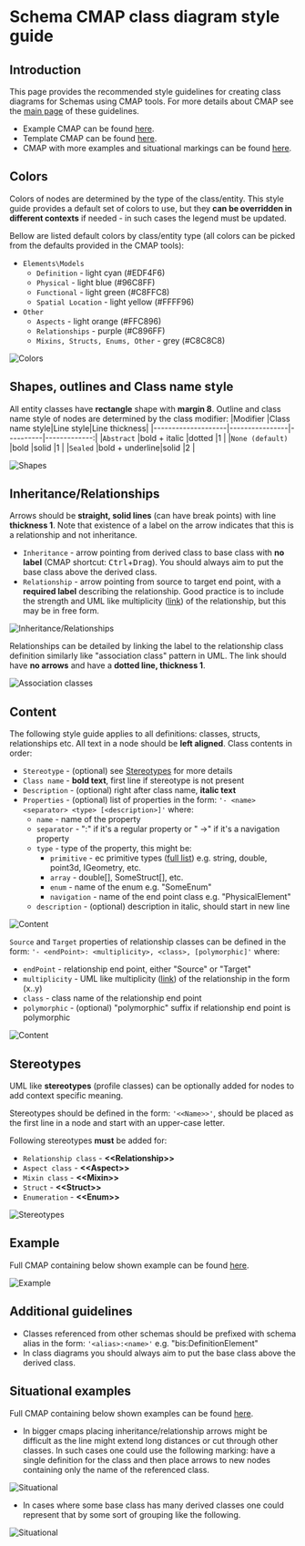 # **Schema CMAP class diagram style guide**

## **Introduction**
This page provides the recommended style guidelines for creating class diagrams for Schemas using CMAP tools. For more details about CMAP see the [main page](.\schema-cmap-style-guide) of these guidelines.

- Example CMAP can be found [here](.\cmap-example\example-class.cmap).
- Template CMAP can be found [here](.\cmap-example\template-class.cmap).
- CMAP with more examples and situational markings can be found [here](.\cmap-example\situational-markings.cmap).

## **Colors**
Colors of nodes are determined by the type of the class/entity. This style guide provides a default set of colors to use, but they **can be overridden in different contexts** if needed - in such cases the legend must be updated.

Bellow are listed default colors by class/entity type (all colors can be picked from the defaults provided in the CMAP tools):
- `Elements\Models`
  - `Definition` - light cyan (#EDF4F6)
  - `Physical` - light blue (#96C8FF)
  - `Functional` - light green (#C8FFC8)
  - `Spatial Location` - light yellow (#FFFF96)
- `Other`
  - `Aspects` - light orange (#FFC896)
  - `Relationships` - purple (#C896FF)
  - `Mixins, Structs, Enums, Other` - grey (#C8C8C8)

![Colors](.\cmap-example\media\class\colors.png)

## **Shapes, outlines and Class name style**
All entity classes have **rectangle** shape with **margin 8**.
Outline and class name style of nodes are determined by the class modifier:
|Modifier            |Class name style|Line style|Line thickness|
|--------------------|----------------|----------|-------------:|
|`Abstract`          |bold + italic   |dotted    |1             |
|`None (default)`    |bold            |solid     |1             |
|`Sealed`            |bold + underline|solid     |2             |

![Shapes](.\cmap-example\media\class\shapes.png)

## **Inheritance/Relationships**
Arrows should be **straight, solid lines** (can have break points) with line **thickness 1**. Note that existence of a label on the arrow indicates that this is a relationship and not inheritance.
- `Inheritance` - arrow pointing from derived class to base class with **no label** (CMAP shortcut: <kbd>Ctrl</kbd>+<kbd>Drag</kbd>). You should always aim to put the base class above the derived class.
- `Relationship` - arrow pointing from source to target end point, with a **required label** describing the relationship. Good practice is to include the strength and UML like multiplicity ([link](https://www.uml-diagrams.org/multiplicity.html)) of the relationship, but this may be in free form.

![Inheritance/Relationships](.\cmap-example\media\class\relationships.png)

Relationships can be detailed by linking the label to the relationship class definition similarly like "association class" pattern in UML. The link should have **no arrows** and have a **dotted line, thickness 1**.

![Association classes](.\cmap-example\media\class\relationships-details.png)

## **Content**
The following style guide applies to all definitions: classes, structs, relationships etc. All text in a node should be **left aligned**.
Class contents in order:
- `Stereotype` - (optional) see [Stereotypes](#stereotypes) for more details
- `Class name` - **bold text**, first line if stereotype is not present
- `Description` - (optional) right after class name, **italic text**
- `Properties` - (optional) list of properties in the form: `'- <name><separator> <type> [<description>]'` where:
  - `name` - name of the property
  - `separator` - ":" if it's a regular property or " ->" if it's a navigation property
  - `type` - type of the property, this might be:
    - `primitive` - ec primitive types ([full list](https://imodeljs.github.io/iModelJs-docs-output/bis/ec/primitive-types/)) e.g. string, double, point3d, IGeometry, etc.
    - `array` - double[], SomeStruct[], etc.
    - `enum` - name of the enum e.g. "SomeEnum"
    - `navigation` - name of the end point class e.g. "PhysicalElement"
  - `description` - (optional) description in italic, should start in new line

![Content](.\cmap-example\media\class\content-elements.png)

`Source` and `Target` properties of relationship classes can be defined in the form: `'- <endPoint>: <multiplicity>, <class>, [polymorphic]'` where:
- `endPoint` - relationship end point, either "Source" or "Target"
- `multiplicity` - UML like multiplicity ([link](https://www.uml-diagrams.org/multiplicity.html)) of the relationship in the form (x..y)
- `class` - class name of the relationship end point
- `polymorphic` - (optional) "polymorphic" suffix if relationship end point is polymorphic

![Content](.\cmap-example\media\class\content-relationships.png)

## **Stereotypes**

UML like **stereotypes** (profile classes) can be optionally added for nodes to add context specific meaning.

Stereotypes should be defined in the form: `'<<Name>>'`, should be placed as the first line in a node and start with an upper-case letter.

Following stereotypes **must** be added for:
- `Relationship class` - **&lt;&lt;Relationship>>**
- `Aspect class` - **&lt;&lt;Aspect>>**
- `Mixin class` - **&lt;&lt;Mixin>>**
- `Struct` - **&lt;&lt;Struct>>**
- `Enumeration` - **&lt;&lt;Enum>>**

![Stereotypes](.\cmap-example\media\class\stereotypes.png)

## **Example**
Full CMAP containing below shown example can be found [here](.\cmap-example\example-class.cmap).

![Example](.\cmap-example\media\class\example.png)

## **Additional guidelines**
- Classes referenced from other schemas should be prefixed with schema alias in the form: `'<alias>:<name>'` e.g. "bis:DefinitionElement"
- In class diagrams you should always aim to put the base class above the derived class.

## **Situational examples**
Full CMAP containing below shown examples can be found [here](.\cmap-example\situational-markings.cmap).

- In bigger cmaps placing inheritance/relationship arrows might be
difficult as the line might extend long distances or cut through other classes.
In such cases one could use the following marking:
have a single definition for the class and then place arrows to new nodes
containing only the name of the referenced class.

![Situational](.\cmap-example\media\class\situational-gaps.png)

- In cases where some base class has many derived classes one could represent that by
some sort of grouping like the following.

![Situational](.\cmap-example\media\class\situational-inheritance.png)